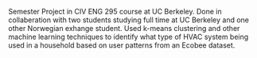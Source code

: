 Semester Project in CIV ENG 295 course at UC Berkeley. Done in collaberation with two students studying full time at UC Berkeley and one other Norwegian exhange student.
Used k-means clustering and other machine learning techniques to identify what type of HVAC system being used in a household based on user patterns from an Ecobee dataset.
